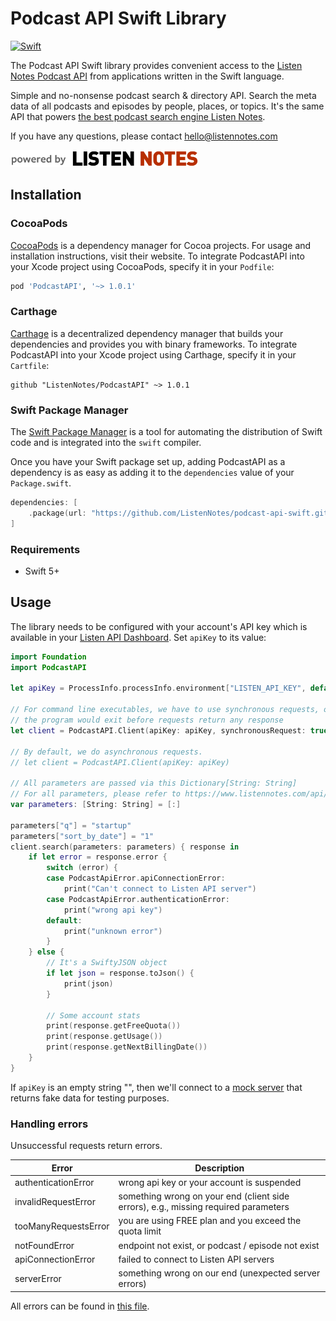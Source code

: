 # Podcast API Swift Library

[![Swift](https://github.com/ListenNotes/podcast-api-swift/actions/workflows/swift.yml/badge.svg)](https://github.com/ListenNotes/podcast-api-swift/actions/workflows/swift.yml)

The Podcast API Swift library provides convenient access to the [Listen Notes Podcast API](https://www.listennotes.com/api/) from
applications written in the Swift language.

Simple and no-nonsense podcast search & directory API. Search the meta data of all podcasts and episodes by people, places, or topics. It's the same API that powers [the best podcast search engine Listen Notes](https://www.listennotes.com/).

If you have any questions, please contact [hello@listennotes.com](hello@listennotes.com?subject=Questions+about+the+Swift+SDK+of+Listen+API)

<a href="https://www.listennotes.com/api/"><img src="https://raw.githubusercontent.com/ListenNotes/ListenApiDemo/master/web/src/powered_by_listennotes.png" width="300" /></a>

## Installation

### CocoaPods

[CocoaPods](https://cocoapods.org) is a dependency manager for Cocoa projects. For usage and installation instructions, visit their website. To integrate PodcastAPI into your Xcode project using CocoaPods, specify it in your `Podfile`:

```ruby
pod 'PodcastAPI', '~> 1.0.1'
```

### Carthage

[Carthage](https://github.com/Carthage/Carthage) is a decentralized dependency manager that builds your dependencies and provides you with binary frameworks. To integrate PodcastAPI into your Xcode project using Carthage, specify it in your `Cartfile`:

```ogdl
github "ListenNotes/PodcastAPI" ~> 1.0.1
```

### Swift Package Manager

The [Swift Package Manager](https://swift.org/package-manager/) is a tool for automating the distribution of Swift code and is integrated into the `swift` compiler.

Once you have your Swift package set up, adding PodcastAPI as a dependency is as easy as adding it to the `dependencies` value of your `Package.swift`.

```swift
dependencies: [
    .package(url: "https://github.com/ListenNotes/podcast-api-swift.git", .upToNextMajor(from: "1.0.1"))
]
```

### Requirements

- Swift 5+


## Usage

The library needs to be configured with your account's API key which is
available in your [Listen API Dashboard](https://www.listennotes.com/api/dashboard/#apps). Set `apiKey` to its
value:

```swift
import Foundation
import PodcastAPI

let apiKey = ProcessInfo.processInfo.environment["LISTEN_API_KEY", default: ""]

// For command line executables, we have to use synchronous requests, otherwise
// the program would exit before requests return any response
let client = PodcastAPI.Client(apiKey: apiKey, synchronousRequest: true)

// By default, we do asynchronous requests.
// let client = PodcastAPI.Client(apiKey: apiKey)

// All parameters are passed via this Dictionary[String: String]
// For all parameters, please refer to https://www.listennotes.com/api/docs/
var parameters: [String: String] = [:]

parameters["q"] = "startup"
parameters["sort_by_date"] = "1"
client.search(parameters: parameters) { response in
    if let error = response.error {
        switch (error) {
        case PodcastApiError.apiConnectionError:
            print("Can't connect to Listen API server")
        case PodcastApiError.authenticationError:
            print("wrong api key")
        default:
            print("unknown error")
        }
    } else {
        // It's a SwiftyJSON object
        if let json = response.toJson() {
            print(json)
        }

        // Some account stats
        print(response.getFreeQuota())
        print(response.getUsage())
        print(response.getNextBillingDate())
    }
}
```

If `apiKey` is an empty string "", then we'll connect to a [mock server](https://www.listennotes.com/api/tutorials/#faq0) that returns fake data for testing purposes.


### Handling errors

Unsuccessful requests return errors.

| Error  | Description |
| ------------- | ------------- |
|  authenticationError | wrong api key or your account is suspended  |
| invalidRequestError  | something wrong on your end (client side errors), e.g., missing required parameters  |
| tooManyRequestsError  | you are using FREE plan and you exceed the quota limit  |
| notFoundError  | endpoint not exist, or podcast / episode not exist  |
| apiConnectionError | failed to connect to Listen API servers | 
| serverError  | something wrong on our end (unexpected server errors)  |

All errors can be found in [this file](https://github.com/ListenNotes/podcast-api-swift/blob/main/Sources/PodcastAPI/PodcastApiError.swift).
